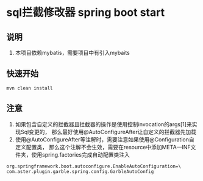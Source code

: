 # sql拦截修改器 spring boot start

## 说明
1. 本项目依赖mybatis，需要项目中有引入mybaits
## 快速开始
```shell
mvn clean install
```
## 注意
1. 如果包含自定义的拦截器且拦截器的操作是使用控制invocation的args[1]来实现Sql变更的，
那么最好使用@AutoConfigureAfter让自定义的拦截器先加载
2. 使用@AutoConfigureAfter等注解时，需要注意如果使用@Configuration自定义配置类，
那么这个注解不会生效，需要在resource中添加META—INF文件夹，使用spring.factories完成自动配置类注入
```properties
org.springframework.boot.autoconfigure.EnableAutoConfiguration=\
com.aster.plugin.garble.spring.config.GarbleAutoConfig
```